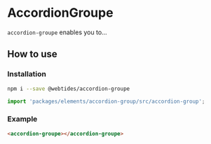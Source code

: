 # AccordionGroupe

`accordion-groupe` enables you to...

## How to use

### Installation

```sh
npm i --save @webtides/accordion-groupe
```

```js
import 'packages/elements/accordion-group/src/accordion-group';
```

### Example

```html
<accordion-groupe></accordion-groupe>
```
